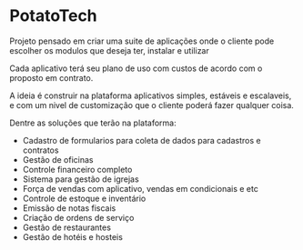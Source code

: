 # PotatoTech

Projeto pensado em criar uma suite de aplicações onde o cliente pode escolher os modulos que deseja ter, instalar e utilizar

Cada aplicativo terá seu plano de uso com custos de acordo com o proposto em contrato.

A ideia é construir na plataforma aplicativos simples, estáveis e escalaveis, e com um nivel de customização que o cliente poderá fazer qualquer coisa.

Dentre as soluções que terão na plataforma:

* Cadastro de formularios para coleta de dados para cadastros e contratos
* Gestão de oficinas
* Controle financeiro completo
* Sistema para gestão de igrejas
* Força de vendas com aplicativo, vendas em condicionais e etc
* Controle de estoque e inventário
* Emissão de notas fiscais
* Criação de ordens de serviço
* Gestão de restaurantes
* Gestão de hotéis e hosteis
